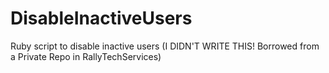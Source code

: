 # DisableInactiveUsers
Ruby script to disable inactive users (I DIDN'T WRITE THIS! Borrowed from a Private Repo in RallyTechServices) 

